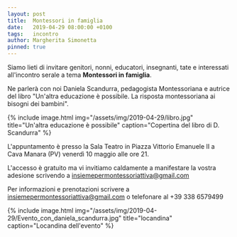 ```yaml
---
layout: post
title:  Montessori in famiglia
date:   2019-04-29 08:00:00 +0100
tags:   incontro
author: Margherita Simonetta
pinned: true
---
```


Siamo lieti di invitare genitori, nonni, educatori, insegnanti, tate e interessati all'incontro serale a tema **Montessori in famiglia**.

Ne parlerà con noi Daniela Scandurra, pedagogista Montessoriana e autrice del libro "Un'altra educazione è possibile. La risposta montessoriana ai bisogni dei bambini".

{% include image.html img="/assets/img/2019-04-29/libro.jpg" title="Un'altra educazione è possibile" caption="Copertina del libro di D. Scandurra" %}


L'appuntamento è presso la Sala Teatro in Piazza Vittorio Emanuele II a Cava Manara (PV) venerdì 10 maggio alle ore 21.


L'accesso è gratuito ma vi invitiamo caldamente a manifestare la vostra adesione scrivendo a [insiemepermontessoriattiva@gmail.com](mailto:insiemepermontessoriattiva@gmail.com)


Per informazioni e prenotazioni scrivere a [insiemepermontessoriattiva@gmail.com](mailto:insiemepermontessoriattiva@gmail.com) o telefonare al +39 338 6579499

{% include image.html img="/assets/img/2019-04-29/Evento_con_daniela_scandurra.jpg" title="locandina" caption="Locandina dell'evento" %}
